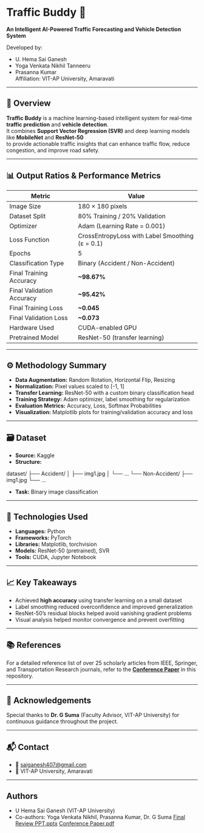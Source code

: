 # Traffic Buddy 🚦  
**An Intelligent AI-Powered Traffic Forecasting and Vehicle Detection System**

Developed by:  

- U. Hema Sai Ganesh
- Yoga Venkata Nikhil Tanneeru  
- Prasanna Kumar  
Affiliation: VIT-AP University, Amaravati

---

## 📌 Overview  
**Traffic Buddy** is a machine learning-based intelligent system for real-time **traffic prediction** and **vehicle detection**.  
It combines **Support Vector Regression (SVR)** and deep learning models like **MobileNet** and **ResNet-50**  
to provide actionable traffic insights that can enhance traffic flow, reduce congestion, and improve road safety.

---

## 📊 Output Ratios & Performance Metrics

| Metric                    | Value                      |
|---------------------------|----------------------------|
| Image Size                | 180 × 180 pixels           |
| Dataset Split             | 80% Training / 20% Validation |
| Optimizer                 | Adam (Learning Rate = 0.001) |
| Loss Function             | CrossEntropyLoss with Label Smoothing (ε = 0.1) |
| Epochs                    | 5                          |
| Classification Type       | Binary (Accident / Non-Accident) |
| Final Training Accuracy   | **~98.67%**                |
| Final Validation Accuracy | **~95.42%**                |
| Final Training Loss       | **~0.045**                 |
| Final Validation Loss     | **~0.073**                 |
| Hardware Used             | CUDA-enabled GPU           |
| Pretrained Model          | ResNet-50 (transfer learning) |

---

## ⚙️ Methodology Summary

- **Data Augmentation:** Random Rotation, Horizontal Flip, Resizing  
- **Normalization:** Pixel values scaled to [-1, 1]  
- **Transfer Learning:** ResNet-50 with a custom binary classification head  
- **Training Strategy:** Adam optimizer, label smoothing for regularization  
- **Evaluation Metrics:** Accuracy, Loss, Softmax Probabilities  
- **Visualization:** Matplotlib plots for training/validation accuracy and loss  

---

## 🗃️ Dataset

- **Source:** Kaggle  
- **Structure:**

dataset/
├── Accident/
│ ├── img1.jpg
│ └── ...
└── Non-Accident/
├── img1.jpg
└── ...

- **Task:** Binary image classification

---

## 🧠 Technologies Used

- **Languages:** Python  
- **Frameworks:** PyTorch  
- **Libraries:** Matplotlib, torchvision  
- **Models:** ResNet-50 (pretrained), SVR  
- **Tools:** CUDA, Jupyter Notebook

---

## 📈 Key Takeaways

- Achieved **high accuracy** using transfer learning on a small dataset  
- Label smoothing reduced overconfidence and improved generalization  
- ResNet-50’s residual blocks helped avoid vanishing gradient problems  
- Visual analysis helped monitor convergence and prevent overfitting  

---

## 📚 References

For a detailed reference list of over 25 scholarly articles from IEEE, Springer, and Transportation Research journals, refer to the **[Conference Paper](./Conference%20Paper.pdf)** in this repository.

---

## 👏 Acknowledgements

Special thanks to **Dr. G Suma** (Faculty Advisor, VIT-AP University) for continuous guidance throughout the project.

---

## 📬 Contact

- 📧 saiganesh407@gmail.com  
- 📍 VIT-AP University, Amaravati

---


## Authors
- U Hema Sai Ganesh (VIT-AP University)
- Co-authors: Yoga Venkata Nikhil, Prasanna Kumar, Dr. G Suma
[Final Review PPT.pptx](https://github.com/user-attachments/files/21301769/Final.Review.PPT.pptx)
[Conference Paper.pdf](https://github.com/user-attachments/files/21301766/Conference.Paper.pdf)
